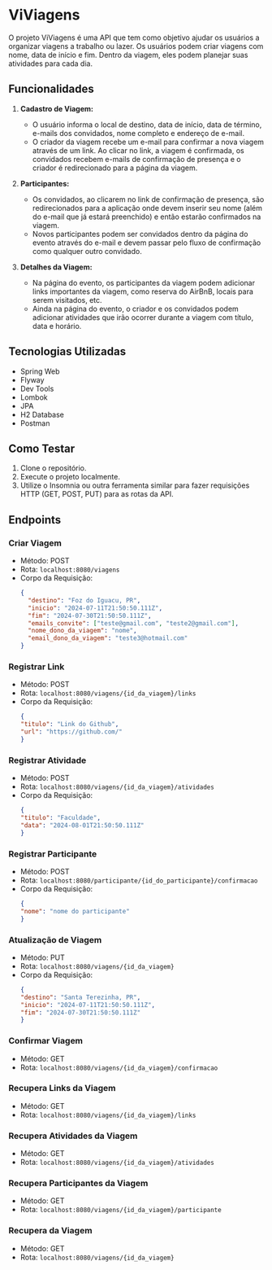 # ViViagens

O projeto ViViagens é uma API que tem como objetivo ajudar os usuários a organizar viagens a trabalho ou lazer. Os usuários podem criar viagens com nome, data de início e fim. Dentro da viagem, eles podem planejar suas atividades para cada dia.

## Funcionalidades

1. **Cadastro de Viagem:**
   - O usuário informa o local de destino, data de início, data de término, e-mails dos convidados, nome completo e endereço de e-mail.
   - O criador da viagem recebe um e-mail para confirmar a nova viagem através de um link. Ao clicar no link, a viagem é confirmada, os convidados recebem e-mails de confirmação de presença e o criador é redirecionado para a página da viagem.

2. **Participantes:**
   - Os convidados, ao clicarem no link de confirmação de presença, são redirecionados para a aplicação onde devem inserir seu nome (além do e-mail que já estará preenchido) e então estarão confirmados na viagem.
   - Novos participantes podem ser convidados dentro da página do evento através do e-mail e devem passar pelo fluxo de confirmação como qualquer outro convidado.

3. **Detalhes da Viagem:**
   - Na página do evento, os participantes da viagem podem adicionar links importantes da viagem, como reserva do AirBnB, locais para serem visitados, etc.
   - Ainda na página do evento, o criador e os convidados podem adicionar atividades que irão ocorrer durante a viagem com título, data e horário.

## Tecnologias Utilizadas

- Spring Web
- Flyway
- Dev Tools
- Lombok
- JPA
- H2 Database
- Postman

## Como Testar

1. Clone o repositório.
2. Execute o projeto localmente.
3. Utilize o Insomnia ou outra ferramenta similar para fazer requisições HTTP (GET, POST, PUT) para as rotas da API.

## Endpoints

### Criar Viagem
- Método: POST
- Rota: `localhost:8080/viagens`
- Corpo da Requisição:
  ```json
  {
    "destino": "Foz do Iguacu, PR",
    "inicio": "2024-07-11T21:50:50.111Z",
    "fim": "2024-07-30T21:50:50.111Z",
    "emails_convite": ["teste@gmail.com", "teste2@gmail.com"],
    "nome_dono_da_viagem": "nome",
    "email_dono_da_viagem": "teste3@hotmail.com"
  }

### Registrar Link
- Método: POST
- Rota: `localhost:8080/viagens/{id_da_viagem}/links`
- Corpo da Requisição:
  ```json
  {
  "titulo": "Link do Github",
  "url": "https://github.com/"
  }

### Registrar Atividade
- Método: POST
- Rota: `localhost:8080/viagens/{id_da_viagem}/atividades`
- Corpo da Requisição:
  ```json
  {
  "titulo": "Faculdade",
  "data": "2024-08-01T21:50:50.111Z"
  }

### Registrar Participante
- Método: POST
- Rota: `localhost:8080/participante/{id_do_participante}/confirmacao`
- Corpo da Requisição:
  ```json
  {
  "nome": "nome do participante"
  }

### Atualização de Viagem
- Método: PUT
- Rota: `localhost:8080/viagens/{id_da_viagem}`
- Corpo da Requisição:
  ```json
  {
  "destino": "Santa Terezinha, PR",
  "inicio": "2024-07-11T21:50:50.111Z",
  "fim": "2024-07-30T21:50:50.111Z"
  }

### Confirmar Viagem
- Método: GET
- Rota: `localhost:8080/viagens/{id_da_viagem}/confirmacao`

### Recupera Links da Viagem
- Método: GET
- Rota: `localhost:8080/viagens/{id_da_viagem}/links`

### Recupera Atividades da Viagem
- Método: GET
- Rota: `localhost:8080/viagens/{id_da_viagem}/atividades`

### Recupera Participantes da Viagem
- Método: GET
- Rota: `localhost:8080/viagens/{id_da_viagem}/participante`

### Recupera da Viagem
- Método: GET
- Rota: `localhost:8080/viagens/{id_da_viagem}`
